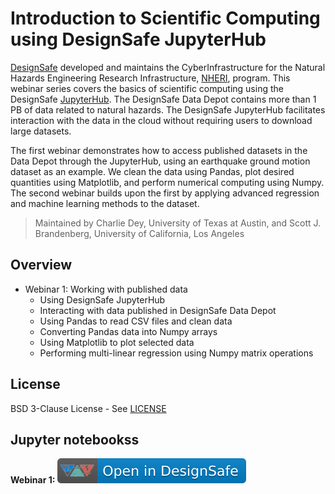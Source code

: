 # Introduction to Scientific Computing using DesignSafe JupyterHub

 [DesignSafe](https://designsafe-ci.org/) developed and maintains the CyberInfrastructure for the Natural Hazards Engineering Research Infrastructure, [NHERI](https://www.nsf.gov/eng/nheri), program. This webinar series covers the basics of scientific computing using the DesignSafe [JupyterHub](https://jupyter.designsafe-ci.org/). The DesignSafe Data Depot contains more than 1 PB of data related to natural hazards. The DesignSafe JupyterHub facilitates interaction with the data in the cloud without requiring users to download large datasets. 
 
 The first webinar demonstrates how to access published datasets in the Data Depot through the JupyterHub, using an earthquake ground motion dataset as an example. We clean the data using Pandas, plot desired quantities using Matplotlib, and perform numerical computing using Numpy. The second webinar builds upon the first by applying advanced regression and machine learning methods to the dataset.   

> Maintained by Charlie Dey, University of Texas at Austin, and Scott J. Brandenberg, University of California, Los Angeles
 
## Overview
- Webinar 1: Working with published data 
   - Using DesignSafe JupyterHub
   - Interacting with data published in DesignSafe Data Depot
   - Using Pandas to read CSV files and clean data
   - Converting Pandas data into Numpy arrays
   - Using Matplotlib to plot selected data
   - Performing multi-linear regression using Numpy matrix operations


## License

BSD 3-Clause License - See [LICENSE](LICENSE.md)

## Jupyter notebookss

**Webinar 1:** 
[![Try on DesignSafe](https://raw.githubusercontent.com/DesignSafe-CI/training-scientific-computing/main/DesignSafe-Badge.svg)](https://jupyter.designsafe-ci.org/hub/user-redirect/lab/tree/CommunityData/Training/Webinar-Scientific-Computing-2025/01-working-with-published-data.ipynb)

